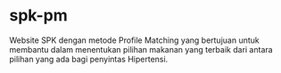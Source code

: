 # spk-pm
 Website SPK dengan metode Profile Matching yang bertujuan untuk membantu dalam menentukan pilihan makanan yang terbaik dari antara pilihan yang ada bagi penyintas Hipertensi.
